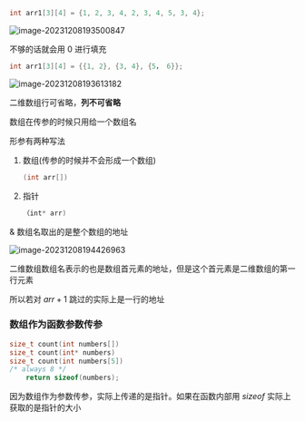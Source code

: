 

```c
int arr1[3][4] = {1, 2, 3, 4, 2, 3, 4, 5, 3, 4};
```

![image-20231208193500847](https://typora-birdy.oss-cn-guangzhou.aliyuncs.com/image-20231208193500847.png)

不够的话就会用 $0$ 进行填充

 

```c
int arr1[3][4] = {{1, 2}, {3, 4}, {5， 6}};
```

![image-20231208193613182](https://typora-birdy.oss-cn-guangzhou.aliyuncs.com/image-20231208193613182.png)



二维数组行可省略，**列不可省略**



数组在传参的时候只用给一个数组名

形参有两种写法

1. 数组(传参的时候并不会形成一个数组)

   ```c
   (int arr[])
   ```

2. 指针

   ```c
   （int* arr)
   ```

   

$\&$ 数组名取出的是整个数组的地址

![image-20231208194426963](https://typora-birdy.oss-cn-guangzhou.aliyuncs.com/image-20231208194426963.png)



二维数组数组名表示的也是数组首元素的地址，但是这个首元素是二维数组的第一行元素

所以若对 $arr +1$ 跳过的实际上是一行的地址





### 数组作为函数参数传参

```c
size_t count(int numbers[])
size_t count(int* numbers)
size_t count(int numbers[5])
/* always 8 */
    return sizeof(numbers);
```

因为数组作为参数传参，实际上传递的是指针。如果在函数内部用 $sizeof$ 实际上获取的是指针的大小